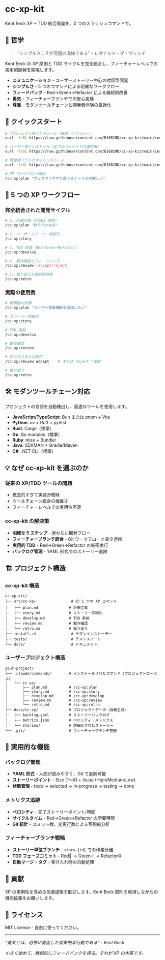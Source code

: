 # cc-xp-kit

Kent Beck XP + TDD 統合開発を、5 つのスラッシュコマンドで。

## 🎯 哲学

> "シンプルさこそが究極の洗練である" - レオナルド・ダ・ヴィンチ

Kent Beck の XP 原則と TDD サイクルを完全統合し、フィーチャーレベルでの実用的開発を実現します。

- **コミュニケーション** - ユーザーストーリー中心の対話型開発
- **シンプルさ** - 5 つのコマンドによる明確なワークフロー
- **フィードバック** - Red→Green→Refactor による継続的改善
- **勇気** - フィーチャーブランチでの安心実験
- **尊重** - モダンツールチェーンと開発者体験の最適化

## 🚀 クイックスタート

```bash
# プロジェクト用インストール（推奨・デフォルト）
curl -fsSL https://raw.githubusercontent.com/B16B1RD/cc-xp-kit/main/install.sh | bash -s -- --project

# ユーザー用インストール（全プロジェクトで共通利用）
curl -fsSL https://raw.githubusercontent.com/B16B1RD/cc-xp-kit/main/install.sh | bash -s -- --user

# 開発用ブランチからインストール
curl -fsSL https://raw.githubusercontent.com/B16B1RD/cc-xp-kit/main/install.sh | bash -s -- --branch develop

# XP ワークフロー開始
/cc-xp:plan "ウェブブラウザで遊べるテトリスが欲しい"
```

## 🔄 5 つの XP ワークフロー

### 完全統合された開発サイクル

```bash
# 1. 計画立案（YAGNI 原則）
/cc-xp:plan "作りたいもの"

# 2. ユーザーストーリー詳細化
/cc-xp:story

# 3. TDD 実装（Red→Green→Refactor）
/cc-xp:develop

# 4. 動作確認とフィードバック
/cc-xp:review [accept/reject]

# 5. 振り返りと継続的改善
/cc-xp:retro
```

### 実際の使用例

```bash
# 新機能の計画
/cc-xp:plan "ユーザー登録機能を追加したい"

# ストーリー詳細化
/cc-xp:story

# TDD 実装
/cc-xp:develop

# 動作確認
/cc-xp:review

# 受け入れまたは修正
/cc-xp:review accept    # または reject "理由"

# 振り返り
/cc-xp:retro
```

## 🛠️ モダンツールチェーン対応

プロジェクトの言語を自動検出し、最適なツールを使用します。

- **JavaScript/TypeScript**: Bun または pnpm + Vite
- **Python**: uv + Ruff + pytest  
- **Rust**: Cargo（標準）
- **Go**: Go modules（標準）
- **Ruby**: mise + Bundler
- **Java**: SDKMAN + Gradle/Maven
- **C#**: .NET CLI（標準）

## 💡 なぜ cc-xp-kit を選ぶのか

### 従来の XP/TDD ツールの問題

- 概念的すぎて実装が曖昧
- ツールチェーン統合の複雑さ
- フィーチャーレベルでの実用性不足

### cc-xp-kit の解決策

- **明確な 5 ステップ** - 迷わない開発フロー
- **フィーチャーブランチ統合** - Git ワークフローと完全連携
- **実用的 TDD** - Red→Green→Refactor の厳密実行
- **バックログ管理** - YAML 形式でのストーリー追跡

## 🏗️ プロジェクト構造

### cc-xp-kit 構造
```
cc-xp-kit/
├── src/cc-xp/                # 📦 5 つの XP コマンド
│   ├── plan.md              # 計画立案
│   ├── story.md             # ストーリー詳細化
│   ├── develop.md           # TDD 実装
│   ├── review.md            # 動作確認
│   └── retro.md             # 振り返り
├── install.sh                # モダンインストーラー
├── tests/                    # テストスイート
└── docs/                     # ドキュメント
```

### ユーザープロジェクト構造
```
your-project/
├── .claude/commands/        # インストールされたコマンド（プロジェクトローカル）
│   └── cc-xp/
│       ├── plan.md          # /cc-xp:plan
│       ├── story.md         # /cc-xp:story
│       ├── develop.md       # /cc-xp:develop
│       ├── review.md        # /cc-xp:review
│       └── retro.md         # /cc-xp:retro
├── docs/cc-xp/              # プロジェクトデータ（自動生成）
│   ├── backlog.yaml         # ストーリーバックログ
│   ├── metrics.json         # ベロシティ・メトリクス
│   └── stories/             # 詳細化されたストーリー
└── .git/                    # フィーチャーブランチ管理
```

## 🎯 実用的な機能

### バックログ管理
- **YAML 形式** - 人間が読みやすく、Git で追跡可能
- **ストーリーポイント** - Size (1～8) + Value (High/Medium/Low)
- **状態管理** - todo → selected → in-progress → testing → done

### メトリクス追跡
- **ベロシティ** - 完了ストーリーポイント/時間
- **サイクルタイム** - Red→Green→Refactor の所要時間  
- **Git 統計** - コミット数、変更行数による客観的分析

### フィーチャーブランチ戦略
- **ストーリー単位ブランチ** - `story-{id}` での作業分離
- **TDD フェーズコミット** - Red🔴 → Green✅ → Refactor♻️
- **自動マージ・タグ** - 受け入れ時の自動処理

## 🤝 貢献

XP の実用性を高める改善提案を歓迎します。Kent Beck 原則を維持しながらの機能拡張をお願いします。

## 📜 ライセンス

MIT License - 自由に使ってください。

---

*"勇気とは、恐怖に直面した効果的な行動である" - Kent Beck*

*小さく始めて、継続的にフィードバックを得る。それが XP の本質です。*